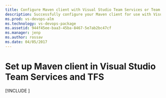```yaml
---
title: Configure Maven client with Visual Studio Team Services or Team Foundation Server
description: Successfully configure your Maven client for use with Visual Studio Team Services or Team Foundation Server
ms.prod: vs-devops-alm
ms.technology: vs-devops-package
ms.assetid: 944f45ee-baa3-45ba-8467-5e7ab2bc47cf
ms.manager: jenp
ms.author: rossav
ms.date: 04/05/2017
---
```


# Set up Maven client in Visual Studio Team Services and TFS

[!INCLUDE [](../_shared/maven/pom-and-settings.md)]